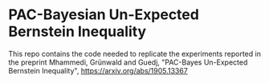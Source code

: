# PAC-Bayesian Un-Expected Bernstein Inequality

This repo contains the code needed to replicate the experiments reported in the preprint
Mhammedi, Grünwald and Guedj, "PAC-Bayes Un-Expected Bernstein Inequality", https://arxiv.org/abs/1905.13367
